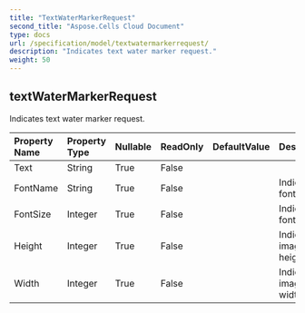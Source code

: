```yaml
---
title: "TextWaterMarkerRequest"
second_title: "Aspose.Cells Cloud Document"
type: docs
url: /specification/model/textwatermarkerrequest/
description: "Indicates text water marker request."
weight: 50
---
```


## **textWaterMarkerRequest**

Indicates text water marker request. 

| Property Name | Property Type | Nullable |  ReadOnly | DefaultValue | Description | 
| :- | :- | :- |:- |  :- | :- |
| Text | String | True |  False |  |  |  
| FontName | String | True |  False |  | Indicates font name. |  
| FontSize | Integer | True |  False |  | Indicates font size. |  
| Height | Integer | True |  False |  | Indicates image height. |  
| Width | Integer | True |  False |  | Indicates image width. |  

